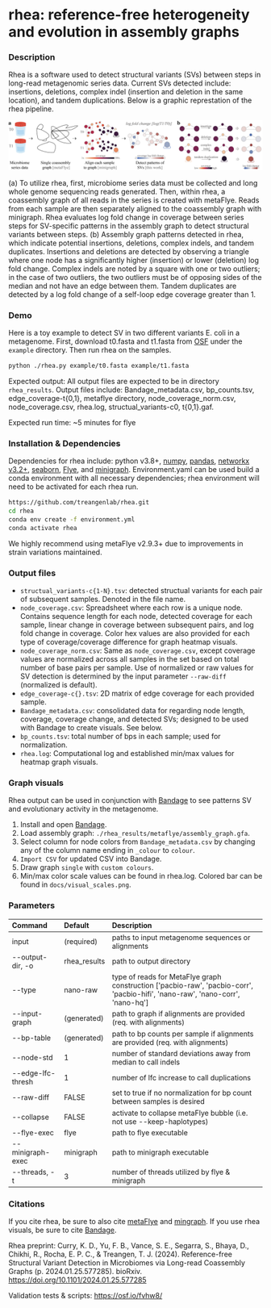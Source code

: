 # rhea: reference-free heterogeneity and evolution in assembly graphs

### Description

Rhea is a software used to detect structural variants (SVs) between steps in long-read metagenomic series data. Current 
SVs detected include: insertions, deletions, complex indel (insertion and deletion in the same location), and tandem duplications. Below is a graphic represtation of the rhea pipeline.

<p align="center">
  <img src="./docs/pipeline.png" alt="pipeline_image"/>
</p>
(a) To utilize rhea, first, microbiome series data must be collected and long whole genome sequencing reads generated. 
Then, within rhea, a coassembly graph of all reads in the series is created with metaFlye. Reads from each sample are 
then separately aligned to the coassembly graph with minigraph. Rhea evaluates log fold change in coverage between 
series steps for SV-specific patterns in the assembly graph to detect structural variants between steps. 
(b) Assembly graph patterns detected in rhea, which indicate potential insertions, deletions, complex indels, and 
tandem duplicates. Insertions and deletions are detected by observing a triangle where one node has a significantly 
higher (insertion) or lower (deletion) log fold change. Complex indels are noted by a square with one or two outliers; 
in the case of two outliers, the two outliers must be of opposing sides of the median and not have an edge between them. 
Tandem duplicates are detected by a log fold change of a self-loop edge coverage greater than 1.


### Demo

Here is a toy example to detect SV in two different variants E. coli in a metagenome.
First, download t0.fasta and t1.fasta from [OSF](https://osf.io/fvhw8/) under the `example` directory. 
Then run rhea on the samples.

```bash
python ./rhea.py example/t0.fasta example/t1.fasta
```

Expected output: All output files are expected to be in directory `rhea_results`.
Output files include: Bandage_metadata.csv, bp_counts.tsv, edge_coverage-t{0,1}, metaflye directory, node_coverage_norm.csv, 
node_coverage.csv, rhea.log, structual_variants-c0, t{0,1}.gaf.

Expected run time: ~5 minutes for flye

### Installation & Dependencies
Dependencies for rhea include: python v3.8+, [numpy](https://numpy.org/), [pandas](https://pandas.pydata.org/), 
[networkx v3.2+](https://networkx.org/), [seaborn](https://seaborn.pydata.org/), 
[Flye](https://github.com/fenderglass/Flye), and [minigraph](https://github.com/lh3/minigraph).
Environment.yaml can be used build a conda environment with all necessary dependencies; 
rhea environment will need to be activated for each rhea run.

```bash
https://github.com/treangenlab/rhea.git
cd rhea
conda env create -f environment.yml
conda activate rhea
```
We highly recommend using metaFlye v2.9.3+ due to improvements in strain variations maintained.

### Output files
 - `structual_variants-c{1-N}.tsv`: detected structual variants for each pair of subsequent samples. Denoted in the file name.
 - `node_coverage.csv`: Spreadsheet where each row is a unique node. Contains sequence length for each node, 
 detected coverage for each sample, linear change in coverage between subsequent pairs, and log fold change in 
 coverage. Color hex values are also provided for each type of coverage/coverage difference for graph heatmap visuals.
 - `node_coverage_norm.csv`: Same as `node_coverage.csv`, except coverage values are normalized across all samples in the 
   set based on total number of base pairs per sample. Use of normalized or raw values for SV detection
   is determined by the input parameter `--raw-diff` (normalized is default).
 - `edge_coverage-c{}.tsv`: 2D matrix of edge coverage for each provided sample.
 - `Bandage_metadata.csv`: consolidated data for regarding node length, coverage, coverage change, and detected SVs;
  designed to be used with Bandage to create visuals. See below.
 - `bp_counts.tsv`: total number of bps in each sample; used for normalization.
 - `rhea.log`: Computational log and established min/max values for heatmap graph visuals.

### Graph visuals 

Rhea output can be used in conjunction with [Bandage](https://rrwick.github.io/Bandage/) to see patterns SV and evolutionary activity in the metagenome.
1. Install and open [Bandage](https://rrwick.github.io/Bandage/).
2. Load assembly graph: `./rhea_results/metaflye/assembly_graph.gfa`.
3. Select column for node colors from `Bandage_metadata.csv` by changing
 any of the column name ending in `_colour` to `colour`.
4. `Import CSV` for updated CSV into Bandage.
5. Draw graph `single` with `custom colours`.
6. Min/max color scale values can be found in rhea.log. Colored bar can be found in `docs/visual_scales.png`.

### Parameters

| Command	| Default	| Description	|
| :-------  | :----- | :-------- | 
|input | (required)	| paths to input metagenome sequences or alignments|
|--output-dir, -o | rhea_results | path to output directory |
|--type | nano-raw | type of reads for MetaFlye graph construction ['pacbio-raw', 'pacbio-corr', 'pacbio-hifi', 'nano-raw', 'nano-corr', 'nano-hq'] |
|--input-graph | (generated) | path to graph if alignments are provided (req. with alignments)|
|--bp-table | (generated)	| path to bp counts per sample if alignments are provided (req. with alignments)|
|--node-std | 1	| number of standard deviations away from median to call indels |
|--edge-lfc-thresh | 1	| number of lfc increase to call duplications |
|--raw-diff | FALSE | set to true if no normalization for bp count between samples is desired |
|--collapse | FALSE | activate to collapse metaFlye bubble (i.e. not use --keep-haplotypes) |
|--flye-exec | flye	| path to flye executable |
|--minigraph-exec | minigraph | path to minigraph executable |
|--threads, -t | 3| number of threads utilized by flye & minigraph|


### Citations
If you cite rhea, be sure to also cite [metaFlye](https://www.nature.com/articles/s41592-020-00971-x) and 
[mingraph](https://genomebiology.biomedcentral.com/articles/10.1186/s13059-020-02168-z).
If you use rhea visuals, be sure to cite [Bandage](https://academic.oup.com/bioinformatics/article/31/20/3350/196114).

Rhea preprint: Curry, K. D., Yu, F. B., Vance, S. E., Segarra, S., Bhaya, D., Chikhi, R., Rocha, E. P. C., 
& Treangen, T. J. (2024). Reference-free Structural Variant Detection in Microbiomes via Long-read Coassembly Graphs 
(p. 2024.01.25.577285). bioRxiv. https://doi.org/10.1101/2024.01.25.577285


Validation tests & scripts: https://osf.io/fvhw8/

